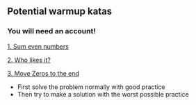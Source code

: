 ## Potential warmup katas
### You will need an account!

[1. Sum even numbers](https://www.codewars.com/kata/586beb5ba44cfc44ed0006c3)

[2. Who likes it?](https://www.codewars.com/kata/5266876b8f4bf2da9b000362)

[3. Move Zeros to the end](https://www.codewars.com/kata/52597aa56021e91c93000cb0)

- First solve the problem normally with good practice
- Then try to make a solution with the worst possible practice
